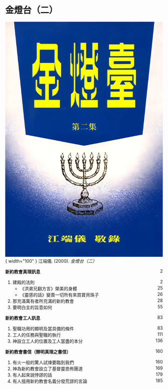 # 金燈台（二）
![](../images/cover/金燈台（二）.webp){ width="100" }
江端儀. (2000). *金燈台（二）*

**新約教會真理訊息** <span style="float: right;">2</span>

1. 建殿的法則 <span style="float: right;">2</span>
    * 《洪弟兄翻方言》榮美的身體 <span style="float: right;">25</span>
    * 《靈感的話》變賣一切所有來買寶貝珠子 <span style="float: right;">26</span>
1. 那充滿萬有者所充滿的新約教會 <span style="float: right;">28</span>
1. 要明白主的旨意如何 <span style="float: right;">55</span>

**新約教會工人訊息** <span style="float: right;">83</span>

1. 聖職功用的顯明及當具備的條件 <span style="float: right;">83</span>
1. 工人的任務與聖職的執行 <span style="float: right;">111</span>
1. 神設立工人的位置及工人當盡的本分 <span style="float: right;">136</span>

**新約教會書信（辯明真理之書信）** <span style="float: right;">160</span>

1. 有火一般的驚人試煉要臨到我們 <span style="float: right;">160</span>
1. 神為新約教會設立了基督靈恩佈團道 <span style="float: right;">169</span>
1. 有人起來說悖謬的話 <span style="float: right;">179</span>
1. 有人擅用新約教會名義分發荒謬的言論 <span style="float: right;">185</span>
